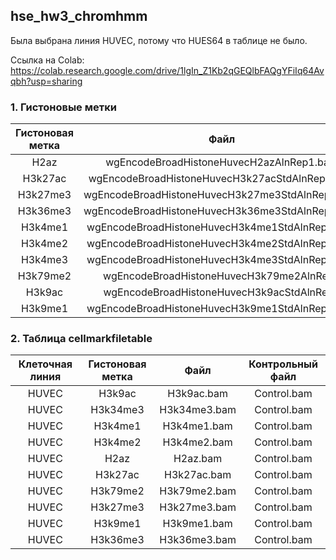 ## hse_hw3_chromhmm

Была выбрана линия HUVEC, потому что HUES64 в таблице не было.

Ссылка на Colab: https://colab.research.google.com/drive/1lgIn_Z1Kb2qGEQlbFAQgYFiIq64Avqbh?usp=sharing

### 1. Гистоновые метки
| Гистоновая метка | Файл |
|:-------:|:----------------:|
| H2az | wgEncodeBroadHistoneHuvecH2azAlnRep1.bam |
| H3k27ac | wgEncodeBroadHistoneHuvecH3k27acStdAlnRep1.bam |
| H3k27me3 | wgEncodeBroadHistoneHuvecH3k27me3StdAlnRep1.bam |
| H3k36me3 | wgEncodeBroadHistoneHuvecH3k36me3StdAlnRep1.bam |
| H3k4me1 | wgEncodeBroadHistoneHuvecH3k4me1StdAlnRep1.bam |
| H3k4me2 | wgEncodeBroadHistoneHuvecH3k4me2StdAlnRep1.bam |
| H3k4me3 | wgEncodeBroadHistoneHuvecH3k4me3StdAlnRep1.bam |
| H3k79me2 | wgEncodeBroadHistoneHuvecH3k79me2AlnRep1 |
| H3k9ac | wgEncodeBroadHistoneHuvecH3k9acStdAlnRep1 |
| H3k9me1 | wgEncodeBroadHistoneHuvecH3k9me1StdAlnRep1.bam |

### 2. Таблица cellmarkfiletable
| Клеточная линия | Гистоновая метка | Файл | Контрольный файл |
|:----------:|:-------:|:----------------:|:----------------:|
| HUVEC | H3k9ac | H3k9ac.bam | Control.bam |
| HUVEC | H3k34me3 | H3k34me3.bam | Control.bam |
| HUVEC | H3k4me1 | H3k4me1.bam | Control.bam |
| HUVEC | H3k4me2 | H3k4me2.bam | Control.bam |
| HUVEC | H2az | H2az.bam | Control.bam |
| HUVEC | H3k27ac | H3k27ac.bam | Control.bam |
| HUVEC | H3k79me2 | H3k79me2.bam | Control.bam |
| HUVEC | H3k27me3 | H3k27me3.bam | Control.bam |
| HUVEC | H3k9me1 | H3k9me1.bam | Control.bam |
| HUVEC | H3k36me3 | H3k36me3.bam | Control.bam |
